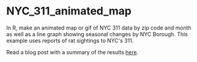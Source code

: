 # NYC_311_animated_map
In R, make an animated map or gif of NYC 311 data by zip code and month as well as a line graph showing seasonal changes by NYC Borough. This example uses reports of rat sightings to NYC's 311. 

Read a blog post with a summary of the results [here](https://towardsdatascience.com/new-yorkers-should-learn-to-get-along-with-rats-because-theyre-not-leaving-a-data-visualization-db4ca516762b).
